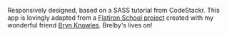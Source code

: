 Responsively designed, based on a SASS tutorial from CodeStackr. This app is lovingly adapted from a [Flatiron School project](https://github.com/miShelbyT/brelby) created with my wonderful friend [Bryn Knowles](https://www.linkedin.com/in/knowlesbryn/). Brelby's lives on!
